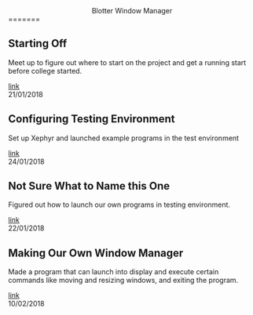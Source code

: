 <center> Blotter Window Manager </center>
=======

## Starting Off

Meet up to figure out where to start on the project and get a running start before college started.

[link](https://vexation.redbrick.dcu.ie/entries/en1/en1.md)  
21/01/2018


## Configuring Testing Environment

Set up Xephyr and launched example programs in the test environment

[link](https://vexation.redbrick.dcu.ie/entries/en2/en2.md)  
24/01/2018


## Not Sure What to Name this One

Figured out how to launch our own programs in testing environment.

[link](https://vexation.redbrick.dcu.ie/entries/en3/en3.md)  
22/01/2018

## Making Our Own Window Manager

Made a program that can launch into display and execute certain commands like moving and resizing windows, and exiting the program.

[link](https://vexation.redbrick.dcu.ie/entries/en4/en4.md)  
10/02/2018
